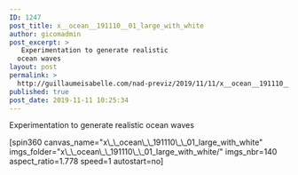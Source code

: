 ```yaml
---
ID: 1247
post_title: x__ocean__191110__01_large_with_white
author: gicomadmin
post_excerpt: >
   Experimentation to generate realistic
  ocean waves
layout: post
permalink: >
  http://guillaumeisabelle.com/nad-previz/2019/11/11/x__ocean__191110__01_large_with_white/
published: true
post_date: 2019-11-11 10:25:34
---
```

<!-- wp:paragraph -->

Experimentation to generate realistic ocean waves

<!-- /wp:paragraph -->

<!-- wp:shortcode --> [spin360 canvas_name="x\_\_ocean\_\_191110\_\_01_large_with_white" imgs_folder="x\_\_ocean\_\_191110\_\_01_large_with_white/" imgs_nbr=140 aspect_ratio=1.778 speed=1 autostart=no] 

<!-- /wp:shortcode -->